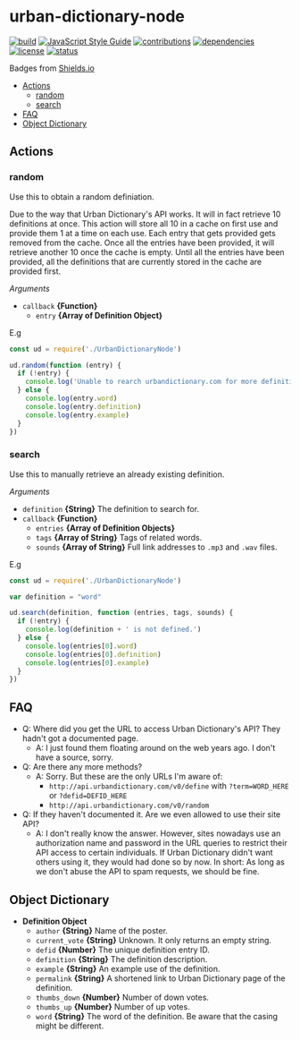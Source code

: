 # urban-dictionary-node
[![build](https://img.shields.io/badge/build-passing-brightgreen.svg)]()
[![JavaScript Style Guide](https://img.shields.io/badge/code_style-standard-brightgreen.svg)](https://standardjs.com)
[![contributions](https://img.shields.io/badge/contributions-welcome-brightgreen.svg)](#contributing)
[![dependencies](https://img.shields.io/badge/dependencies-none-brightgreen.svg)]()
[![license](https://img.shields.io/badge/license-MIT-blue.svg)](LICENSE)
[![status](https://img.shields.io/badge/status-stable-brightgreen.svg)]()

Badges from [Shields.io](http://shields.io)

* [Actions](#actions)
    * [random](#random)
    * [search](#search)
* [FAQ](#faq)
* [Object Dictionary](#object-dictionary)

## Actions

### random
Use this to obtain a random definiation.

Due to the way that Urban Dictionary's API works. It will in fact retrieve 10 definitions at once. This action will store all 10 in a cache on first use and provide them 1 at a time on each use. Each entry that gets provided gets removed from the cache. Once all the entries have been provided, it will retrieve another 10 once the cache is empty. Until all the entries have been provided, all the definitions that are currently stored in the cache are provided first.

*Arguments*

* `callback` **{Function}**
    * `entry` **{Array of Definition Object}**

E.g

```javascript
const ud = require('./UrbanDictionaryNode')

ud.random(function (entry) {
  if (!entry) {
    console.log('Unable to rearch urbandictionary.com for more definitions.')
  } else {
    console.log(entry.word)
    console.log(entry.definition)
    console.log(entry.example)
  }
})
```

### search
Use this to manually retrieve an already existing definition.

*Arguments*

* `definition` **{String}** The definition to search for.
* `callback` **{Function}**
    * `entries` **{Array of Definition Objects}**
    * `tags` **{Array of String}** Tags of related words.
    * `sounds` **{Array of String}** Full link addresses to `.mp3` and `.wav` files.

E.g

```javascript
const ud = require('./UrbanDictionaryNode')

var definition = "word"

ud.search(definition, function (entries, tags, sounds) {
  if (!entry) {
    console.log(definition + ' is not defined.')
  } else {
    console.log(entries[0].word)
    console.log(entries[0].definition)
    console.log(entries[0].example)
  }
})
```

## FAQ

* Q: Where did you get the URL to access Urban Dictionary's API? They hadn't got a documented page.
    * A: I just found them floating around on the web years ago. I don't have a source, sorry.
* Q: Are there any more methods?
    * A: Sorry. But these are the only URLs I'm aware of:
        * `http://api.urbandictionary.com/v0/define` with `?term=WORD_HERE` or `?defid=DEFID_HERE`
        * `http://api.urbandictionary.com/v0/random`
* Q: If they haven't documented it. Are we even allowed to use their site API?
    * A: I don't really know the answer. However, sites nowadays use an authorization name and password in the URL queries to restrict their API access to certain individuals. If Urban Dictionary didn't want others using it, they would had done so by now. In short: As long as we don't abuse the API to spam requests, we should be fine.

## Object Dictionary

* **Definition Object**
    * `author` **{String}** Name of the poster.
    * `current_vote` **{String}** Unknown. It only returns an empty string.
    * `defid` **{Number}** The unique definition entry ID.
    * `definition` **{String}** The definition description.
    * `example` **{String}** An example use of the definition.
    * `permalink` **{String}** A shortened link to Urban Dictionary page of the definition.
    * `thumbs_down` **{Number}** Number of down votes.
    * `thumbs_up` **{Number}** Number of up votes.
    * `word` **{String}** The word of the definition. Be aware that the casing might be different.
